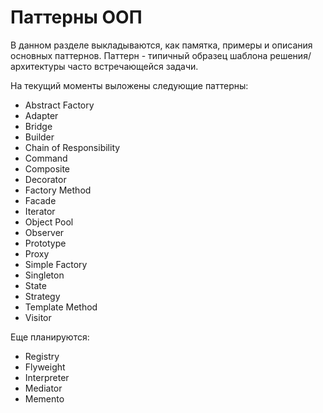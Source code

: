 Паттерны ООП
============
В данном разделе выкладываются, как памятка, примеры и описания основных паттернов.
Паттерн - типичный образец шаблона решения/архитектуры часто встречающейся задачи.

На текущий моменты выложены следующие паттерны:
* Abstract Factory
* Adapter
* Bridge
* Builder
* Chain of Responsibility
* Command
* Composite 
* Decorator
* Factory Method
* Facade
* Iterator
* Object Pool
* Observer
* Prototype
* Proxy
* Simple Factory
* Singleton
* State
* Strategy
* Template Method
* Visitor

Еще планируются:
* Registry
* Flyweight
* Interpreter
* Mediator
* Memento
